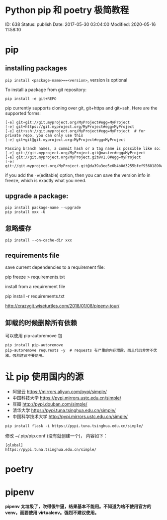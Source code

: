 # Python pip 和 poetry 极简教程


ID: 638
Status: publish
Date: 2017-05-30 03:04:00
Modified: 2020-05-16 11:58:10


# pip

## installing packages

`pip install <package-name>==<version>`, version is optional

To install a package from git repository:

`pip install -e git+REPO`

pip currently supports cloning over git, git+https and git+ssh, Here are the supported forms:

```
[-e] git+git://git.myproject.org/MyProject#egg=MyProject
[-e] git+https://git.myproject.org/MyProject#egg=MyProject
[-e] git+ssh://git.myproject.org/MyProject#egg=MyProject  # for private repo, you can only use this
[-e] git+git@git.myproject.org:MyProject#egg=MyProject

Passing branch names, a commit hash or a tag name is possible like so:
[-e] git://git.myproject.org/MyProject.git@master#egg=MyProject
[-e] git://git.myproject.org/MyProject.git@v1.0#egg=MyProject
[-e] git://git.myproject.org/MyProject.git@da39a3ee5e6b4b0d3255bfef95601890afd80709#egg=MyProject
```

if you add the `-e`(editable) option, then you can save the version info in freeze, which is exactly what you need.

## upgrade a package:

```
pip install package-name --upgrade
pip install xxx -U
```

## 忽略缓存

```
pip install --on-cache-dir xxx
```

## requirements file

save current dependencies to a requirement file:

pip freeze > requirements.txt

install from a requirement file

pip install -r requirements.txt

http://crazygit.wiseturtles.com/2018/01/08/pipenv-tour/

## 卸载的时候删除所有依赖

可以使用 pip-autoremove 包

```
pip install pip-autoremove
pip-autoremove requrests -y  # requests 有严重的内存泄露，而且代码非常不优雅，强烈建议不要使用。
```

# 让 pip 使用国内的源

* 阿里云 https://mirrors.aliyun.com/pypi/simple/ 
* 中国科技大学 https://pypi.mirrors.ustc.edu.cn/simple/ 
* 豆瓣 http://pypi.douban.com/simple/
* 清华大学 https://pypi.tuna.tsinghua.edu.cn/simple/ 
* 中国科学技术大学 http://pypi.mirrors.ustc.edu.cn/simple/

```
pip install flask -i https://pypi.tuna.tsinghua.edu.cn/simple/
```

修改 ~/.pip/pip.conf (没有就创建一个)， 内容如下：

```
[global]
https://pypi.tuna.tsinghua.edu.cn/simple/
```

# poetry




# pipenv

**pipenv 太垃圾了，吹得很牛逼，结果基本不能用。不知道为啥不使用官方的 venv，而要使用 virtualenv。强烈不建议使用。**

